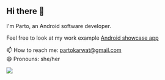 ## Hi there 👋 

I'm Parto, an Android software developer.

Feel free to look at my work example [Android showcase app](https://github.com/partokarwat/showcase-app)

📫 How to reach me: partokarwat@gmail.com <br/>
😄 Pronouns: she/her <br/>

[![](https://visitcount.itsvg.in/api?id=partokarwat&label=Profile%20Views&color=1&icon=4&pretty=false)](https://visitcount.itsvg.in)
